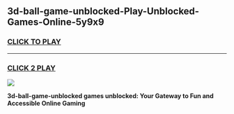 
## 3d-ball-game-unblocked-Play-Unblocked-Games-Online-5y9x9
<h3>
<a href="https://premium76.site?title=3d-ball-game-unblocked&ref=25A">CLICK TO PLAY</a></h3>
<hr>

<h3>
<a href="https://premium76.site?title=3d-ball-game-unblocked&ref=25A">CLICK 2 PLAY</a>
  
</h3>

<a href="https://premium76.site?title=3d-ball-game-unblocked&ref=25A"><img src="https://clearcache.store/games.png"></a>


**3d-ball-game-unblocked games unblocked: Your Gateway to Fun and Accessible Online Gaming**
